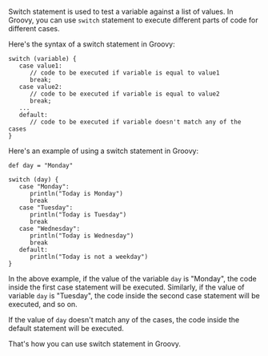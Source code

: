 Switch statement is used to test a variable against a list of values. In Groovy, you can use `switch` statement to execute different parts of code for different cases.

Here's the syntax of a switch statement in Groovy:

```
switch (variable) {
   case value1:
      // code to be executed if variable is equal to value1
      break;
   case value2:
      // code to be executed if variable is equal to value2
      break;
   ...
   default:
      // code to be executed if variable doesn't match any of the cases
}
```
 
Here's an example of using a switch statement in Groovy:

```
def day = "Monday"

switch (day) {
   case "Monday":
      println("Today is Monday")
      break
   case "Tuesday":
      println("Today is Tuesday")
      break
   case "Wednesday":
      println("Today is Wednesday")
      break
   default:
      println("Today is not a weekday")
}
```

In the above example, if the value of the variable `day` is "Monday", the code inside the first case statement will be executed. Similarly, if the value of variable `day` is "Tuesday", the code inside the second case statement will be executed, and so on.

If the value of `day` doesn't match any of the cases, the code inside the default statement will be executed.

That's how you can use switch statement in Groovy.